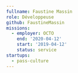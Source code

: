 ```yaml
---
fullname: Faustine Massin
role: Développeuse
github: FaustineMassin
missions:
  - employer: OCTO
    end: '2020-04-12'
    start: '2019-04-12'
    status: service
startups:
  - pass-culture
---
```


